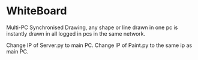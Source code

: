 # WhiteBoard
Multi-PC Synchronised Drawing, any shape or line drawn in one pc is instantly drawn in all logged in pcs in the same network.

Change IP of Server.py to main PC.
Change IP of Paint.py to the same ip as main PC.
